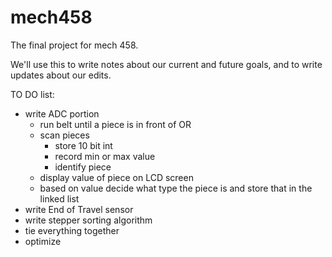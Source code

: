 # mech458
The final project for mech 458.

We'll use this to write notes about our current and future goals, and to write updates about our edits.

TO DO list:
  - write ADC portion
    * run belt until a piece is in front of OR
    * scan pieces
      + store 10 bit int
      + record min or max value
      + identify piece
    * display value of piece on LCD screen
    * based on value decide what type the piece is and store that in the linked list
  - write End of Travel sensor
  - write stepper sorting algorithm
  - tie everything together
  - optimize
    
